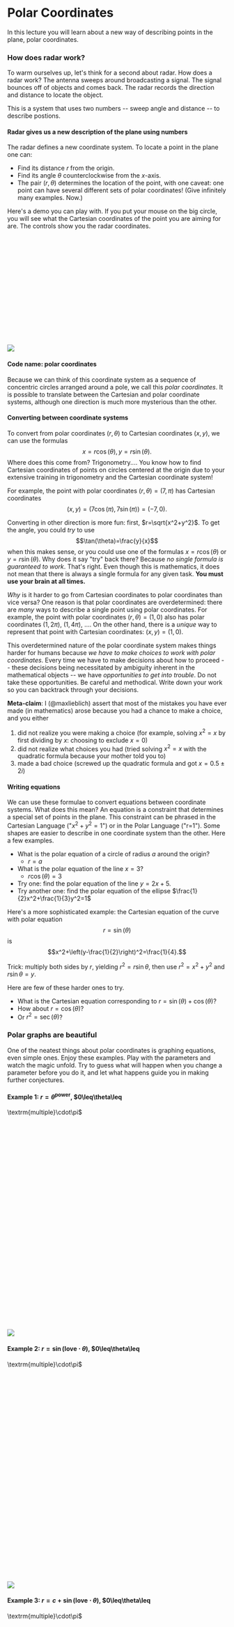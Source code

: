 Polar Coordinates
=================

In this lecture you will learn about a new way of describing points in the plane, polar coordinates.

### How does radar work?

To warm ourselves up, let's think for a second about radar. 
How does a radar work? The antenna sweeps around broadcasting a signal. The signal bounces off of objects and comes back. The radar records the direction and distance to locate the object.

This is a system that uses two numbers -- sweep angle and distance -- to describe postions.

#### Radar gives us a new description of the plane using numbers

The radar defines a new coordinate system. To locate a point in the
plane one can:

-   Find its distance $r$ from the origin.
-   Find its angle $\theta$ counterclockwise from the $x$-axis.
-   The pair $(r,\theta)$ determines the location of the point, with
    one caveat: one point can have several different sets of polar
    coordinates! (Give infinitely many examples. Now.)

Here's a demo you can play with. If you put your mouse on the big circle, you will see what the Cartesian coordinates of the point you are aiming for are. The controls show you the radar coordinates.

<div id="radar-system">
<div id="democontainer" style="height: 250px; width: 400px"></div>
<div id="democontrols" style="font-size:small"></div>
<img src="media/lecture-9-radar-system.png"></img>
</div>
<script type="text/javascript">
//<![CDATA[
(function(){
    firstdemo = function() {
    $("div#radar-system> img").hide();
    var demo, graph, gui, previousPoint, rcontrol, showTooltip, thetacontrol;
    demo = function() {
      this.r = 1;
      this.theta = 0;
      this.render = function(rad, theta) {
        var d1, data, options, p1, t;
        d1 = [];
        p1 = [[rad * Math.cos(theta), rad * Math.sin(theta)]];
        t = 0;
        while (t <= 2 * Math.PI) {
          d1.push([rad * Math.cos(t), rad * Math.sin(t)]);
          t += 0.01;
        }
        data = [
          d1, {
            data: p1,
            color: "purple",
            hoverable: true,
            points: {
              show: true
            }
          }
        ];
        options = {
          series: {
            lines: {
              show: true,
              shadowSize: 0
            }
          },
          grid: {
            hoverable: true
          },
          xaxis: {
            max: 6,
            min: -6
          },
          yaxis: {
            max: 3.75,
            min: -3.75
          }
        };
        $.plot($("#democontainer"), data, options);
        return null;
      };
      return null;
    };
    graph = new demo();
    gui = new dat.GUI({
      autoPlace: false
    });
    $("#democontrols").append(gui.domElement);
    rcontrol = gui.add(graph, "r", 0, 3.5);
    thetacontrol = gui.add(graph, "theta", 0, 2 * Math.PI);
    graph.render(graph.r, graph.theta);
    rcontrol.onChange(function(value) {
      graph.render(value, graph.theta);
      return null;
    });
    thetacontrol.onChange(function(value) {
      graph.render(graph.r, value);
      return null;
    });
    showTooltip = function(x, y, contents) {
      $("<div id=\"tooltip\">" + contents + "</div>").css({
        position: "absolute",
        display: "none",
        top: y + 5,
        left: x + 5,
        border: "1px solid #fdd",
        padding: "2px",
        "background-color": "#fee",
        opacity: 0.80
      }).appendTo("body").fadeIn(200);
      return null;
    };
    previousPoint = null;
    $("#democontainer").bind("plothover", function(event, pos, item) {
      var x, y;
      $("#x").text(pos.x.toFixed(2));
      $("#y").text(pos.y.toFixed(2));
      if (item) {
        if (previousPoint !== item.dataIndex) {
          previousPoint = item.dataIndex;
          $("#tooltip").remove();
          x = item.datapoint[0].toFixed(2);
          y = item.datapoint[1].toFixed(2);
          showTooltip(item.pageX, item.pageY, "(" + x + "," + y + ")");
        }
      } else {
        $("#tooltip").remove();
      }
      return null;
    });
    return null;
  };

  firstdemo();

}());
//]]>
</script>


#### Code name: polar coordinates

Because we can think of this coordinate system as a sequence of concentric circles arranged around a pole, we call this *polar coordinates*. It is possible to translate between the Cartesian and polar coordinate systems, although one direction is much more mysterious than the other.

#### Converting between coordinate systems

To convert from polar coordinates $(r, \theta)$ to Cartesian coordinates $(x, y)$, we can use the formulas $$x=r\cos(\theta),
    y=r\sin(\theta).$$
Where does this come from? Trigonometry.... You know how to find Cartesian coordinates of points on circles centered at the origin due to your extensive training in trigonometry and the Cartesian coordinate system!

For example, the point with polar coordinates $(r,\theta)=(7,\pi)$ has Cartesian coordinates $$(x,y)=(7\cos(\pi),7\sin(\pi))=(-7,0).$$

Converting in other direction is more fun: first, $r=\sqrt{x^2+y^2}$. To get the angle, you could *try* to use $$\tan(\theta)=\frac{y}{x}$$ when this makes sense, or you could use one of the formulas $x=r\cos(\theta)$ or $y=r\sin(\theta)$. Why does it say "try" back there? Because *no single formula is guaranteed to work*. That's right. Even though this is mathematics, it does not mean that there is always a single formula for any given task. **You must use your brain at all times.** 

*Why* is it harder to go from Cartesian coordinates to polar coordinates than vice versa? One reason is that polar coordinates are overdetermined: there are *many* ways to describe a single point using polar coordinates. For example, the point with polar coordinates $(r, \theta) = (1, 0)$ also has polar coordinates $(1, 2\pi)$, $(1, 4\pi)$, .... On the other hand, there is a *unique* way to represent that point with Cartesian coordinates: $(x, y) = (1, 0)$. 

This overdetermined nature of the polar coordinate system makes things harder for humans because *we have to make choices to work with polar coordinates*. Every time we have to make decisions about how to proceed -- these decisions being necessitated by ambiguity inherent in the mathematical objects -- we have *opportunities to get into trouble*. Do not take these opportunities. Be careful and methodical. Write down your work so you can backtrack through your decisions.

**Meta-claim**: I (@maxlieblich) assert that most of the mistakes you have ever made (in mathematics) arose because you had a chance to make a choice, and you either

1. did not realize you were making a choice (for example, solving $x^2=x$ by first dividing by $x$: choosing to exclude $x=0$)
2. did not realize what choices you had (tried solving $x^2=x$ with the quadratic formula because your mother told you to)
3. made a bad choice (screwed up the quadratic formula and got $x = 0.5 \pm 2 i$)

#### Writing equations

We can use these formulae to convert equations between coordinate systems. What does this mean? An equation is a constraint that determines a special set of points in the plane. This constraint can be phrased in the Cartesian Language ("$x^2+y^2=1$") or in the Polar Language ("r=1"). Some shapes are easier to describe in one coordinate system than the other. Here a few examples.

-   What is the polar equation of a circle of radius $a$ around the
    origin?
    -   $r=a$
-   What is the polar equation of the line $x=3$?
    -   $r\cos(\theta)=3$
-   Try one: find the polar equation of the line $y=2x+5$.
-   Try another one: find the polar equation of the ellipse
    $\frac{1}{2}x^2+\frac{1}{3}y^2=1$

Here's a more sophisticated example: the Cartesian equation of the curve with polar equation $$r=\sin(\theta)$$ is $$x^2+\left(y-\frac{1}{2}\right)^2=\frac{1}{4}.$$

Trick: multiply both sides by $r$, yielding $r^2=r\sin\theta$,
then use $r^2=x^2+y^2$ and $r\sin\theta=y$.

Here are few of these harder ones to try.

-   What is the Cartesian equation corresponding to $r=\sin(\theta)+\cos(\theta)$?
-   How about $r=\cos(\theta)$?
-   Or $r^2=\sec(\theta)$?


### Polar graphs are beautiful

One of the neatest things about polar coordinates is graphing equations, even simple ones. Enjoy these examples. Play with the parameters and watch the magic unfold. Try to guess what will happen when you change a parameter before you do it, and let what happens guide you in making further conjectures.

#### Example 1: $r=\theta^{\textrm{power}}$, $0\leq\theta\leq
\textrm{multiple}\cdot\pi$

<div id="plotstickers1-container">
<div id="plotstickers1controls" style="font-size: small; margin-bottom: 20px;"></div>
<div id="plotstickers1" style="width: 470px; height: 470px"></div>
<img src="media/lecture-9-plotstickers1.png"></img>
</div>
<script type="text/javascript">
//<![CDATA[
(function(){
    plotstickers1 = function() {
    $("#plotstickers1-container img").hide();
    var gui, multiplecontrol, powercontrol, snail, spiral;
    spiral = function() {
      this.power = 1;
      this.multiple = 2;
      this.render = function(p, m) {
        var d1, data, nut, options, t;
        d1 = [];
        t = 0;
        while (t <= m * Math.PI) {
          d1.push([Math.pow(t, p) * Math.cos(t), Math.pow(t, p) * Math.sin(t)]);
          t += 0.01;
        }
        data = [d1];
        nut = Math.max(Math.pow(this.multiple * Math.PI, this.power), 1 / Math.pow(this.multiple * Math.PI, this.power));
        options = {
          series: {
            lines: {
              show: true,
              shadowSize: 0
            }
          },
          xaxis: {
            max: nut,
            min: -nut
          },
          yaxis: {
            max: nut,
            min: -nut
          }
        };
        $.plot($("#plotstickers1"), data, options);
        return null;
      };
      return null;
    };
    snail = new spiral();
    gui = new dat.GUI({
      autoPlace: false
    });
    $("#plotstickers1controls").append(gui.domElement);
    powercontrol = gui.add(snail, "power", -2, 3);
    multiplecontrol = gui.add(snail, "multiple", 1, 10);
    snail.render(snail.power, snail.multiple);
    powercontrol.onChange(function(value) {
      snail.render(value, snail.multiple);
      return null;
    });
    multiplecontrol.onChange(function(value) {
      snail.render(snail.power, value);
      return null;
    });
    return null;
  };

  plotstickers1();
}());
//]]>
</script>

#### Example 2: $r=\sin(\textrm{love}\cdot\theta)$, $0\leq\theta\leq
\textrm{multiple}\cdot\pi$
<div id="plotstickers2-container">
<div id="plotstickers2controls" style="font-size: small; margin-bottom: 20px;"></div>
<div id="plotstickers2" style="width: 470px; height: 470px"></div>
<img src="media/lecture-9-plotstickers2.png"></img>
</div>
<script type="text/javascript">
//<![CDATA[
(function(){
    plotstickers2 = function() {
    $("#plotstickers2-container img").hide();
    var bowl, gui, multiplecontrol, powercontrol, yummy;
    yummy = function() {
      this.love = 8 / 5;
      this.multiple = 10;
      this.render = function(p, m) {
        var d1, data, options, t;
        d1 = [];
        t = 0;
        while (t <= m * Math.PI) {
          d1.push([Math.sin(p * t) * Math.cos(t), Math.sin(p * t) * Math.sin(t)]);
          t += 0.01;
        }
        data = [d1];
        options = {
          series: {
            lines: {
              show: true,
              shadowSize: 0
            }
          },
          xaxis: {
            max: 1,
            min: -1
          },
          yaxis: {
            max: 1,
            min: -1
          }
        };
        $.plot($("#plotstickers2"), data, options);
        return null;
      };
      return null;
    };
    bowl = new yummy();
    gui = new dat.GUI({
      autoPlace: false
    });
    $("#plotstickers2controls").append(gui.domElement);
    powercontrol = gui.add(bowl, "love", 0, 5).step(0.1);
    multiplecontrol = gui.add(bowl, "multiple", 10, 50);
    bowl.render(bowl.love, bowl.multiple);
    powercontrol.onChange(function(value) {
      bowl.render(value, bowl.multiple);
      return null;
    });
    multiplecontrol.onChange(function(value) {
      bowl.render(bowl.love, value);
      return null;
    });
    return null;
  };

  plotstickers2();
}());
//]]>
</script>

#### Example 3: $r=c+\sin(\textrm{love}\cdot\theta)$, $0\leq\theta\leq
\textrm{multiple}\cdot\pi$
<div id="plotstickers3-container">
<div id="plotstickers3controls" style="font-size: small; margin-bottom: 20px;"></div>
<div id="plotstickers3" style="width: 470px; height: 470px"></div>
<img src="media/lecture-9-plotstickers3.png"></img>
</div>
<script type="text/javascript">
//<![CDATA[
(function(){
    plotstickers3 = function() {
    $("#plotstickers3-container img").hide();
    var bowl, ccontrol, gui, jiggly, multiplecontrol, powercontrol;
    jiggly = function() {
      this.c = 1;
      this.love = 1;
      this.multiple = 2;
      this.render = function(c, p, m) {
        var d1, data, options, t;
        d1 = [];
        t = 0;
        while (t <= m * Math.PI) {
          d1.push([(c + Math.sin(p * t)) * Math.cos(t), (c + Math.sin(p * t)) * Math.sin(t)]);
          t += 0.01;
        }
        data = [d1];
        options = {
          series: {
            lines: {
              show: true,
              shadowSize: 0
            }
          },
          xaxis: {
            max: 6,
            min: -6
          },
          yaxis: {
            max: 6,
            min: -6
          }
        };
        $.plot($("#plotstickers3"), data, options);
        return null;
      };
      return null;
    };
    bowl = new jiggly();
    gui = new dat.GUI({
      autoPlace: false
    });
    $("#plotstickers3controls").append(gui.domElement);
    powercontrol = gui.add(bowl, "love", 0, 5).step(0.1);
    multiplecontrol = gui.add(bowl, "multiple", 1, 50);
    ccontrol = gui.add(bowl, "c", 0, 5);
    bowl.render(bowl.c, bowl.love, bowl.multiple);
    powercontrol.onChange(function(value) {
      bowl.render(bowl.c, value, bowl.multiple);
      return null;
    });
    multiplecontrol.onChange(function(value) {
      bowl.render(bowl.c, bowl.love, value);
      return null;
    });
    ccontrol.onChange(function(value) {
      bowl.render(value, bowl.love, bowl.multiple);
      return null;
    });
    return null;
  };

  plotstickers3();
}());
//]]>
</script>

### Content Contributors
@maxlieblich
